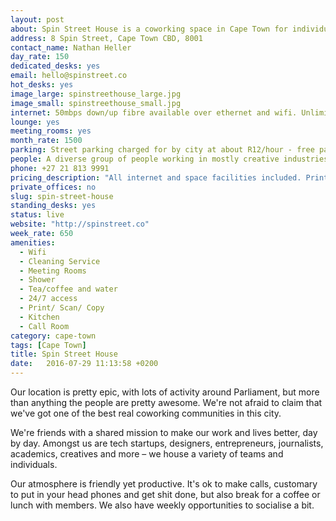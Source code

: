 ```yaml
---
layout: post
about: Spin Street House is a coworking space in Cape Town for individuals and teams doing interesting, innovative and impactful work.
address: 8 Spin Street, Cape Town CBD, 8001
contact_name: Nathan Heller
day_rate: 150
dedicated_desks: yes
email: hello@spinstreet.co
hot_desks: yes
image_large: spinstreethouse_large.jpg
image_small: spinstreethouse_small.jpg
internet: 50mbps down/up fibre available over ethernet and wifi. Unlimited, uncapped.
lounge: yes
meeting_rooms: yes
month_rate: 1500
parking: Street parking charged for by city at about R12/hour - free parking two blocks away.
people: A diverse group of people working in mostly creative industries. Web developers, photographers, writers, designers, entrepreneurs, architects, event organisers, academics
phone: +27 21 813 9991
pricing_description: "All internet and space facilities included. Printing contribution: R2 per colour, R1 per b&w; Coffee contribution: R10 per cup (freshly ground espresso machine)."
private_offices: no
slug: spin-street-house
standing_desks: yes
status: live
website: "http://spinstreet.co"
week_rate: 650
amenities:
  - Wifi
  - Cleaning Service
  - Meeting Rooms
  - Shower
  - Tea/coffee and water
  - 24/7 access
  - Print/ Scan/ Copy
  - Kitchen
  - Call Room
category: cape-town
tags: [Cape Town]
title: Spin Street House
date:   2016-07-29 11:13:58 +0200
---
```

<p>Our location is pretty epic, with lots of activity around Parliament, but more than anything the people are pretty awesome. We're not afraid to claim that we've got one of the best real coworking communities in this city.</p>

<p>We're friends with a shared mission to make our work and lives better, day by day. Amongst us are tech startups, designers, entrepreneurs, journalists, academics, creatives and more – we house a variety of teams and individuals.</p>

<p>Our atmosphere is friendly yet productive. It's ok to make calls, customary to put in your head phones and get shit done, but also break for a coffee or lunch with members. We also have weekly opportunities to socialise a bit. </p>

